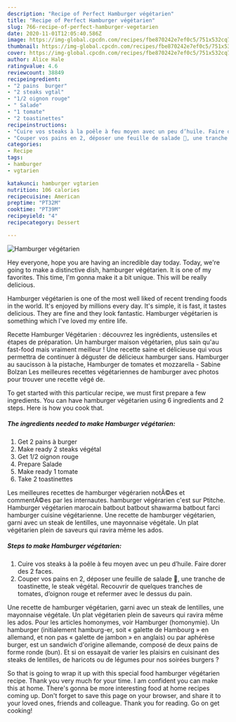 ```yaml
---
description: "Recipe of Perfect Hamburger végétarien"
title: "Recipe of Perfect Hamburger végétarien"
slug: 766-recipe-of-perfect-hamburger-vegetarien
date: 2020-11-01T12:05:40.586Z
image: https://img-global.cpcdn.com/recipes/fbe870242e7ef0c5/751x532cq70/hamburger-vegetarien-photo-principale-de-la-recette.jpg
thumbnail: https://img-global.cpcdn.com/recipes/fbe870242e7ef0c5/751x532cq70/hamburger-vegetarien-photo-principale-de-la-recette.jpg
cover: https://img-global.cpcdn.com/recipes/fbe870242e7ef0c5/751x532cq70/hamburger-vegetarien-photo-principale-de-la-recette.jpg
author: Alice Hale
ratingvalue: 4.6
reviewcount: 38849
recipeingredient:
- "2 pains  burger"
- "2 steaks vgtal"
- "1/2 oignon rouge"
- " Salade"
- "1 tomate"
- "2 toastinettes"
recipeinstructions:
- "Cuire vos steaks à la poêle à feu moyen avec un peu d’huile. Faire dorer des 2 faces."
- "Couper vos pains en 2, déposer une feuille de salade 🥗, une tranche de toastinette, le steak végétal. Recouvrir de quelques tranches de tomates, d’oignon rouge et refermer avec le dessus du pain."
categories:
- Recipe
tags:
- hamburger
- vgtarien

katakunci: hamburger vgtarien 
nutrition: 106 calories
recipecuisine: American
preptime: "PT32M"
cooktime: "PT39M"
recipeyield: "4"
recipecategory: Dessert

---
```



![Hamburger végétarien](https://img-global.cpcdn.com/recipes/fbe870242e7ef0c5/751x532cq70/hamburger-vegetarien-photo-principale-de-la-recette.jpg)

Hey everyone, hope you are having an incredible day today. Today, we're going to make a distinctive dish, hamburger végétarien. It is one of my favorites. This time, I'm gonna make it a bit unique. This will be really delicious.

Hamburger végétarien is one of the most well liked of recent trending foods in the world. It's enjoyed by millions every day. It's simple, it is fast, it tastes delicious. They are fine and they look fantastic. Hamburger végétarien is something which I've loved my entire life.

Recette Hamburger Végétarien : découvrez les ingrédients, ustensiles et étapes de préparation. Un hamburger maison végétarien, plus sain qu&#39;au fast-food mais vraiment meilleur ! Une recette saine et délicieuse qui vous permettra de continuer à déguster de délicieux hamburger sans. Hamburger au saucisson à la pistache, Hamburger de tomates et mozzarella - Sabine Bolzan Les meilleures recettes végétariennes de hamburger avec photos pour trouver une recette végé de.


To get started with this particular recipe, we must first prepare a few ingredients. You can have hamburger végétarien using 6 ingredients and 2 steps. Here is how you cook that.

<!--inarticleads1-->

##### The ingredients needed to make Hamburger végétarien:

1. Get 2 pains à burger
1. Make ready 2 steaks végétal
1. Get 1/2 oignon rouge
1. Prepare  Salade
1. Make ready 1 tomate
1. Take 2 toastinettes


Les meilleures recettes de hamburger végérarien notÃ©es et commentÃ©es par les internautes. hamburger végérarien c&#39;est sur Ptitche. Hamburger végétarien marocain batbout batbout shawarma batbout farci hamburger cuisine végétarienne. Une recette de hamburger végétarien, garni avec un steak de lentilles, une mayonnaise végétale. Un plat végétarien plein de saveurs qui ravira même les ados. 

<!--inarticleads2-->

##### Steps to make Hamburger végétarien:

1. Cuire vos steaks à la poêle à feu moyen avec un peu d’huile. Faire dorer des 2 faces.
1. Couper vos pains en 2, déposer une feuille de salade 🥗, une tranche de toastinette, le steak végétal. Recouvrir de quelques tranches de tomates, d’oignon rouge et refermer avec le dessus du pain.


Une recette de hamburger végétarien, garni avec un steak de lentilles, une mayonnaise végétale. Un plat végétarien plein de saveurs qui ravira même les ados. Pour les articles homonymes, voir Hamburger (homonymie). Un hamburger (initialement hamburg-er, soit « galette de Hambourg » en allemand, et non pas « galette de jambon » en anglais) ou par aphérèse burger, est un sandwich d&#39;origine allemande, composé de deux pains de forme ronde (bun). Et si on essayait de varier les plaisirs en cuisinant des steaks de lentilles, de haricots ou de légumes pour nos soirées burgers ? 

So that is going to wrap it up with this special food hamburger végétarien recipe. Thank you very much for your time. I am confident you can make this at home. There's gonna be more interesting food at home recipes coming up. Don't forget to save this page on your browser, and share it to your loved ones, friends and colleague. Thank you for reading. Go on get cooking!
